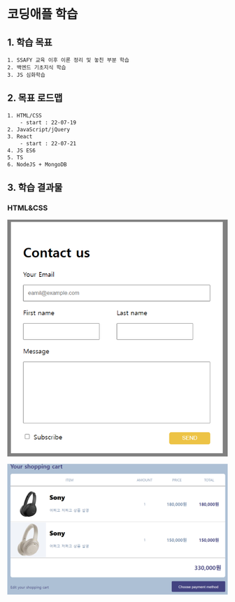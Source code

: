 # 코딩애플 학습



## 1. 학습 목표

```
1. SSAFY 교육 이후 이론 정리 및 놓친 부분 학습
2. 백엔드 기초지식 학습
3. JS 심화학습
```

## 2. 목표 로드맵

 	1. HTML/CSS
 		- start : 22-07-19
 	2. JavaScript/jQuery
 	3. React
 		- start : 22-07-21
 	4. JS ES6
 	5. TS
 	6. NodeJS + MongoDB



## 3. 학습 결과물



### HTML&CSS

![part1_ex2](part1_ex2.png)



![part1_ex1](part1_ex1.png)